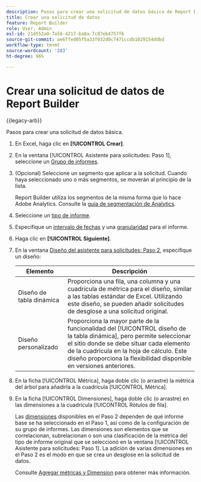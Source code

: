 ```yaml
---
description: Pasos para crear una solicitud de datos básica de Report Builder.
title: Crear una solicitud de datos
feature: Report Builder
role: User, Admin
exl-id: 21d552a0-7a58-4217-ba8a-7c87eb4757f6
source-git-commit: ae6ffed05f5a33f032d0c7471ccdb1029154ddbd
workflow-type: tm+mt
source-wordcount: '283'
ht-degree: 96%

---
```


# Crear una solicitud de datos de Report Builder

{{legacy-arb}}

Pasos para crear una solicitud de datos básica.

1. En Excel, haga clic en **[!UICONTROL Crear]**.
1. En la ventana [!UICONTROL Asistente para solicitudes: Paso 1], seleccione un [Grupo de informes](/help/analyze/legacy-report-builder/data-requests/selecting-report-suites/t-select-report-suites.md).
1. (Opcional) Seleccione un segmento que aplicar a la solicitud. Cuando haya seleccionado uno o más segmentos, se moverán al principio de la lista.

   Report Builder utiliza los segmentos de la misma forma que lo hace Adobe Analytics. Consulte la [guía de segmentación de Analytics](https://experienceleague.adobe.com/docs/analytics/components/segmentation/seg-home.html?lang=es).
1. Seleccione un [tipo de informe](/help/analyze/legacy-report-builder/data-requests/c-report-types/select-report-types.md).
1. Especifique un [intervalo de fechas](/help/analyze/legacy-report-builder/data-requests/configuring-report-dates/custom-calendar.md) y una [granularidad](/help/analyze/legacy-report-builder/data-requests/configuring-report-dates/granularity.md) para el informe.
1. Haga clic en **[!UICONTROL Siguiente]**.
1. En la ventana [Diseño del asistente para solicitudes: Paso 2](/help/analyze/legacy-report-builder/layout/layout.md), especifique un diseño:

   | Elemento | Descripción |
   |---|---|
   | Diseño de tabla dinámica | Proporciona una fila, una columna y una cuadrícula de métrica para el diseño, similar a las tablas estándar de Excel. Utilizando este diseño, se pueden añadir solicitudes de desglose a una solicitud original. |
   | Diseño personalizado | Proporciona la mayor parte de la funcionalidad del [!UICONTROL diseño de la tabla dinámica], pero permite seleccionar el sitio donde se debe situar cada elemento de la cuadrícula en la hoja de cálculo. Este diseño proporciona la flexibilidad disponible en versiones anteriores. |

1. En la ficha [!UICONTROL Métrica], haga doble clic (o arrastre) la métrica del árbol para añadirla a la cuadrícula [!UICONTROL Métrica].
1. En la ficha [!UICONTROL Dimensiones], haga doble clic (o arrastre) en las dimensiones a la cuadrícula [!UICONTROL Rótulos de fila].

   Las [dimensiones](https://experienceleague.adobe.com/docs/analytics/analyze/legacy-report-builder/layout/filter-dimenson/filter-dimensions.html) disponibles en el Paso 2 dependen de qué informe base se ha seleccionado en el Paso 1, así como de la configuración de su grupo de informes. Las dimensiones son elementos que se correlacionan, subrelacionan o son una clasificación de la métrica del tipo de informe original que se seleccionó en la ventana [!UICONTROL Asistente para solicitudes: Paso 1]. La adición de varias dimensiones en el Paso 2 es el modo en que se crea un desglose en la solicitud de datos.

   Consulte [Agregar métricas y Dimension](/help/analyze/legacy-report-builder/layout/c-metrics-dimensions/t-add-metrics-and-dimensions.md) para obtener más información.
